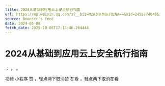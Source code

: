 ```yaml
---
title: 2024从基础到应用云上安全航行指南
url: https://mp.weixin.qq.com/s?__biz=MzA3MTM0NTQzNA==&mid=2455774048&idx=1&sn=9e5949866d9cb7c7bdcc0ea6ae161179
source: Doonsec's feed
date: 2024-05-08
fetch_date: 2025-10-06T17:13:46.264444
---
```


# 2024从基础到应用云上安全航行指南

：
，
。

视频
小程序
赞
，轻点两下取消赞
在看
，轻点两下取消在看